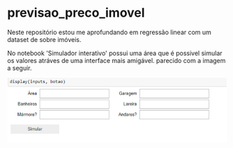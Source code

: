 # previsao_preco_imovel
Neste repositório estou me aprofundando em regressão linear com um dataset de sobre imóveis.

No notebook 'Simulador interativo' possui uma área que é possivel simular os valores atráves de uma interface mais amigável. parecido com a imagem a seguir.

![simulador](./dados/img/simulador.png "Simulador de imóveis")
